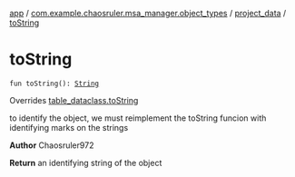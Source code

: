 [app](../../index.md) / [com.example.chaosruler.msa_manager.object_types](../index.md) / [project_data](index.md) / [toString](.)

# toString

`fun toString(): `[`String`](https://kotlinlang.org/api/latest/jvm/stdlib/kotlin/-string/index.html)

Overrides [table_dataclass.toString](../../com.example.chaosruler.msa_manager.abstraction_classes/table_dataclass/to-string.md)

to identify the object, we must reimplement the toString funcion with identifying marks on the strings

**Author**
Chaosruler972

**Return**
an identifying string of the object


